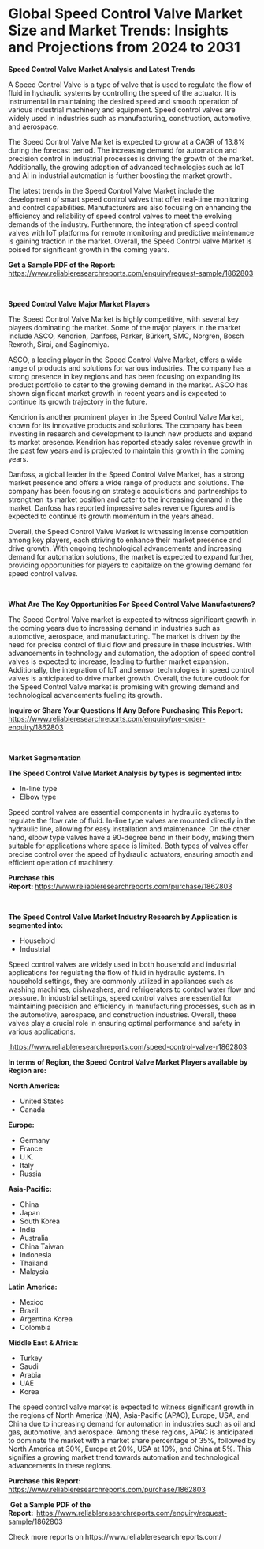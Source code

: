 <p><h1>Global Speed Control Valve Market Size and Market Trends: Insights and Projections from 2024 to 2031</h1></p><p><strong>Speed Control Valve Market Analysis and Latest Trends</strong></p>
<p><p>A Speed Control Valve is a type of valve that is used to regulate the flow of fluid in hydraulic systems by controlling the speed of the actuator. It is instrumental in maintaining the desired speed and smooth operation of various industrial machinery and equipment. Speed control valves are widely used in industries such as manufacturing, construction, automotive, and aerospace.</p><p>The Speed Control Valve Market is expected to grow at a CAGR of 13.8% during the forecast period. The increasing demand for automation and precision control in industrial processes is driving the growth of the market. Additionally, the growing adoption of advanced technologies such as IoT and AI in industrial automation is further boosting the market growth.</p><p>The latest trends in the Speed Control Valve Market include the development of smart speed control valves that offer real-time monitoring and control capabilities. Manufacturers are also focusing on enhancing the efficiency and reliability of speed control valves to meet the evolving demands of the industry. Furthermore, the integration of speed control valves with IoT platforms for remote monitoring and predictive maintenance is gaining traction in the market. Overall, the Speed Control Valve Market is poised for significant growth in the coming years.</p></p>
<p><strong>Get a Sample PDF of the Report:&nbsp;</strong> <a href="https://www.reliableresearchreports.com/enquiry/request-sample/1862803">https://www.reliableresearchreports.com/enquiry/request-sample/1862803</a></p>
<p>&nbsp;</p>
<p><strong>Speed Control Valve Major Market Players</strong></p>
<p><p>The Speed Control Valve Market is highly competitive, with several key players dominating the market. Some of the major players in the market include ASCO, Kendrion, Danfoss, Parker, Bürkert, SMC, Norgren, Bosch Rexroth, Sirai, and Saginomiya.</p><p>ASCO, a leading player in the Speed Control Valve Market, offers a wide range of products and solutions for various industries. The company has a strong presence in key regions and has been focusing on expanding its product portfolio to cater to the growing demand in the market. ASCO has shown significant market growth in recent years and is expected to continue its growth trajectory in the future.</p><p>Kendrion is another prominent player in the Speed Control Valve Market, known for its innovative products and solutions. The company has been investing in research and development to launch new products and expand its market presence. Kendrion has reported steady sales revenue growth in the past few years and is projected to maintain this growth in the coming years.</p><p>Danfoss, a global leader in the Speed Control Valve Market, has a strong market presence and offers a wide range of products and solutions. The company has been focusing on strategic acquisitions and partnerships to strengthen its market position and cater to the increasing demand in the market. Danfoss has reported impressive sales revenue figures and is expected to continue its growth momentum in the years ahead.</p><p>Overall, the Speed Control Valve Market is witnessing intense competition among key players, each striving to enhance their market presence and drive growth. With ongoing technological advancements and increasing demand for automation solutions, the market is expected to expand further, providing opportunities for players to capitalize on the growing demand for speed control valves.</p></p>
<p>&nbsp;</p>
<p><strong>What Are The Key Opportunities For Speed Control Valve Manufacturers?</strong></p>
<p><p>The Speed Control Valve market is expected to witness significant growth in the coming years due to increasing demand in industries such as automotive, aerospace, and manufacturing. The market is driven by the need for precise control of fluid flow and pressure in these industries. With advancements in technology and automation, the adoption of speed control valves is expected to increase, leading to further market expansion. Additionally, the integration of IoT and sensor technologies in speed control valves is anticipated to drive market growth. Overall, the future outlook for the Speed Control Valve market is promising with growing demand and technological advancements fueling its growth.</p></p>
<p><strong>Inquire or Share Your Questions If Any Before Purchasing This Report:</strong> <a href="https://www.reliableresearchreports.com/enquiry/pre-order-enquiry/1862803">https://www.reliableresearchreports.com/enquiry/pre-order-enquiry/1862803</a></p>
<p>&nbsp;</p>
<p><strong>Market Segmentation</strong></p>
<p><strong>The Speed Control Valve Market Analysis by types is segmented into:</strong></p>
<p><ul><li>In-line type</li><li>Elbow type</li></ul></p>
<p><p>Speed control valves are essential components in hydraulic systems to regulate the flow rate of fluid. In-line type valves are mounted directly in the hydraulic line, allowing for easy installation and maintenance. On the other hand, elbow type valves have a 90-degree bend in their body, making them suitable for applications where space is limited. Both types of valves offer precise control over the speed of hydraulic actuators, ensuring smooth and efficient operation of machinery.</p></p>
<p><strong>Purchase this Report:&nbsp;</strong><a href="https://www.reliableresearchreports.com/purchase/1862803">https://www.reliableresearchreports.com/purchase/1862803</a></p>
<p>&nbsp;</p>
<p><strong>The Speed Control Valve Market Industry Research by Application is segmented into:</strong></p>
<p><ul><li>Household</li><li>Industrial</li></ul></p>
<p><p>Speed control valves are widely used in both household and industrial applications for regulating the flow of fluid in hydraulic systems. In household settings, they are commonly utilized in appliances such as washing machines, dishwashers, and refrigerators to control water flow and pressure. In industrial settings, speed control valves are essential for maintaining precision and efficiency in manufacturing processes, such as in the automotive, aerospace, and construction industries. Overall, these valves play a crucial role in ensuring optimal performance and safety in various applications.</p></p>
<p><a href="https://www.reliableresearchreports.com/speed-control-valve-r1862803">&nbsp;https://www.reliableresearchreports.com/speed-control-valve-r1862803</a></p>
<p><strong>In terms of Region, the Speed Control Valve Market Players available by Region are:</strong></p>
<p>
    <p> <strong> North America: </strong>
        <ul>
            <li>United States</li>
            <li>Canada</li>
        </ul>
        </p> 
    <p> <strong> Europe: </strong>
        <ul>
            <li>Germany</li>
            <li>France</li>
            <li>U.K.</li>
            <li>Italy</li>
            <li>Russia</li>
        </ul>
        </p> 
    <p> <strong> Asia-Pacific: </strong>
        <ul>
            <li>China</li>
            <li>Japan</li>
            <li>South Korea</li>
            <li>India</li>
            <li>Australia</li>
            <li>China Taiwan</li>
            <li>Indonesia</li>
            <li>Thailand</li>
            <li>Malaysia</li>
        </ul>
        </p> 
    <p> <strong> Latin America: </strong>
        <ul>
            <li>Mexico</li>
            <li>Brazil</li>
            <li>Argentina Korea</li>
            <li>Colombia</li>
        </ul>
        </p> 
    <p> <strong> Middle East & Africa: </strong>
        <ul>
            <li>Turkey</li>
            <li>Saudi</li>
            <li>Arabia</li>
            <li>UAE</li>
            <li>Korea</li>
        </ul>
    </p>
    </p>
<p><p>The speed control valve market is expected to witness significant growth in the regions of North America (NA), Asia-Pacific (APAC), Europe, USA, and China due to increasing demand for automation in industries such as oil and gas, automotive, and aerospace. Among these regions, APAC is anticipated to dominate the market with a market share percentage of 35%, followed by North America at 30%, Europe at 20%, USA at 10%, and China at 5%. This signifies a growing market trend towards automation and technological advancements in these regions.</p></p>
<p><strong>Purchase this Report: </strong><a href="https://www.reliableresearchreports.com/purchase/1862803">https://www.reliableresearchreports.com/purchase/1862803</a></p>
<p>&nbsp;<strong>Get a Sample PDF of the Report:&nbsp;&nbsp;</strong><a href="https://www.reliableresearchreports.com/enquiry/request-sample/1862803">https://www.reliableresearchreports.com/enquiry/request-sample/1862803</a></p>
<p><strong></strong></p>
<p>Check more reports on https://www.reliableresearchreports.com/</p>
